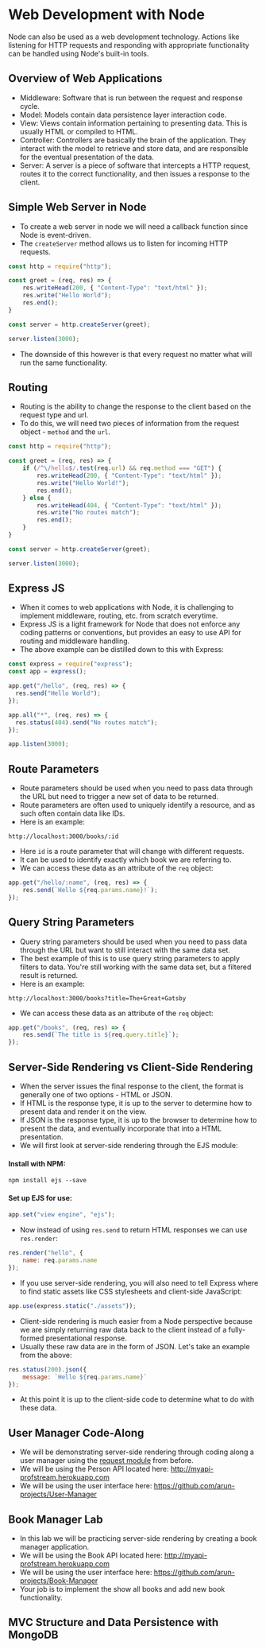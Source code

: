 # Web Development with Node

Node can also be used as a web development technology. Actions like listening for HTTP requests and responding with appropriate functionality can be handled using Node's built-in tools.

## Overview of Web Applications

- Middleware: Software that is run between the request and response cycle.
- Model: Models contain data persistence layer interaction code.
- View: Views contain information pertaining to presenting data. This is usually HTML or compiled to HTML.
- Controller: Controllers are basically the brain of the application. They interact with the model to retrieve and store data, and are responsible for the eventual presentation of the data.
- Server: A server is a piece of software that intercepts a HTTP request, routes it to the correct functionality, and then issues a response to the client.

## Simple Web Server in Node

- To create a web server in node we will need a callback function since Node is event-driven.
- The `createServer` method allows us to listen for incoming HTTP requests.

```javascript
const http = require("http");

const greet = (req, res) => {
	res.writeHead(200, { "Content-Type": "text/html" });
	res.write("Hello World");
	res.end();
}

const server = http.createServer(greet);

server.listen(3000);
```

- The downside of this however is that every request no matter what will run the same functionality.

## Routing

- Routing is the ability to change the response to the client based on the request type and url.
- To do this, we will need two pieces of information from the request object - `method` and the `url`.

```javascript
const http = require("http");

const greet = (req, res) => {
	if (/^\/hello$/.test(req.url) && req.method === "GET") {
		res.writeHead(200, { "Content-Type": "text/html" });
		res.write("Hello World!");
		res.end();
	} else {
		res.writeHead(404, { "Content-Type": "text/html" });
		res.write("No routes match");
		res.end();
	}
}

const server = http.createServer(greet);

server.listen(3000);
```

## Express JS

- When it comes to web applications with Node, it is challenging to implement middleware, routing, etc. from scratch everytime.
- Express JS is a light framework for Node that does not enforce any coding patterns or conventions, but provides an easy to use API for routing and middleware handling.
- The above example can be distilled down to this with Express:

```javascript
const express = require("express");
const app = express();

app.get("/hello", (req, res) => {
  res.send("Hello World");
});

app.all("*", (req, res) => {
  res.status(404).send("No routes match");
});

app.listen(3000);
```

## Route Parameters

- Route parameters should be used when you need to pass data through the URL but need to trigger a new set of data to be returned.
- Route parameters are often used to uniquely identify a resource, and as such often contain data like IDs.
- Here is an example:

```
http://localhost:3000/books/:id
```

- Here `id` is a route parameter that will change with different requests.
- It can be used to identify exactly which book we are referring to.
- We can access these data as an attribute of the `req` object:

```javascript
app.get("/hello/:name", (req, res) => {
    res.send(`Hello ${req.params.name}!`);
});
```

## Query String Parameters

- Query string parameters should be used when you need to pass data through the URL but want to still interact with the same data set.
- The best example of this is to use query string parameters to apply filters to data. You're still working with the same data set, but a filtered result is returned.
- Here is an example:

```
http://localhost:3000/books?title=The+Great+Gatsby
```

- We can access these data as an attribute of the `req` object:

```javascript
app.get("/books", (req, res) => {
    res.send(`The title is ${req.query.title}`);
});
```

## Server-Side Rendering vs Client-Side Rendering

- When the server issues the final response to the client, the format is generally one of two options - HTML or JSON.
- If HTML is the response type, it is up to the server to determine how to present data and render it on the view.
- If JSON is the response type, it is up to the browser to determine how to present the data, and eventually incorporate that into a HTML presentation.
- We will first look at server-side rendering through the EJS module:

#### Install with NPM:

```
npm install ejs --save
```

#### Set up EJS for use:

```javascript
app.set("view engine", "ejs");
```

- Now instead of using `res.send` to return HTML responses we can use `res.render`:

```javascript
res.render("hello", {
    name: req.params.name
});
```

- If you use server-side rendering, you will also need to tell Express where to find static assets like CSS stylesheets and client-side JavaScript:

```javascript
app.use(express.static("./assets"));
```

- Client-side rendering is much easier from a Node perspective because we are simply returning raw data back to the client instead of a fully-formed presentational response.
- Usually these raw data are in the form of JSON. Let's take an example from the above:

```javascript
res.status(200).json({
    message: `Hello ${req.params.name}`
});
```

- At this point it is up to the client-side code to determine what to do with these data.

## User Manager Code-Along

- We will be demonstrating server-side rendering through coding along a user manager using the [request module](https://www.npmjs.com/package/request) from before.
- We will be using the Person API located here: http://myapi-profstream.herokuapp.com
- We will be using the user interface here: https://github.com/arun-projects/User-Manager

## Book Manager Lab

- In this lab we will be practicing server-side rendering by creating a book manager application.
- We will be using the Book API located here: http://myapi-profstream.herokuapp.com
- We will be using the user interface here: https://github.com/arun-projects/Book-Manager
- Your job is to implement the show all books and add new book functionality.

## MVC Structure and Data Persistence with MongoDB